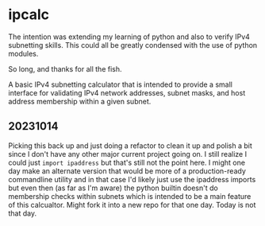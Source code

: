 # ipcalc

The intention was extending my learning of python and also to verify
IPv4 subnetting skills. This could all be greatly condensed with the
use of python modules.

So long, and thanks for all the fish.

A basic IPv4 subnetting calculator that is intended to provide a small interface for validating IPv4 network addresses, subnet masks, and host address membership within a given subnet.

## 20231014

Picking this back up and just doing a refactor to clean it up and polish a bit since I don't have any other major current project going on. I still realize I could just `import ipaddress` but that's still not the point here. I might one day make an alternate version that would be more of a production-ready commandline utility and in that case I'd likely just use the ipaddress imports but even then (as far as I'm aware) the python builtin doesn't do membership checks within subnets which is intended to be a main feature of this calcualtor. Might fork it into a new repo for that one day. Today is not that day.